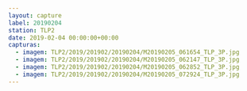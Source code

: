 ```yaml
---
layout: capture
label: 20190204
station: TLP2
date: 2019-02-04 00:00:00+00:00
capturas:
  - imagem: TLP2/2019/201902/20190204/M20190205_061654_TLP_3P.jpg
  - imagem: TLP2/2019/201902/20190204/M20190205_062147_TLP_3P.jpg
  - imagem: TLP2/2019/201902/20190204/M20190205_062852_TLP_3P.jpg
  - imagem: TLP2/2019/201902/20190204/M20190205_072924_TLP_3P.jpg
---
```

